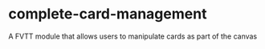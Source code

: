 # complete-card-management
A FVTT module that allows users to manipulate cards as part of the canvas
